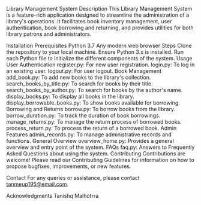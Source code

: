 Library Management System
Description
This Library Management System is a feature-rich application designed to streamline the administration of a library's operations. It facilitates book inventory management, user authentication, book borrowing and returning, and provides utilities for both library patrons and administrators.

Installation
Prerequisites
Python 3.7
Any modern web browser
Steps
Clone the repository to your local machine.
Ensure Python 3.x is installed.
Run each Python file to initialize the different components of the system.
Usage
User Authentication
register.py: For new user registration.
login.py: To log in an existing user.
logout.py: For user logout.
Book Management
add_book.py: To add new books to the library's collection.
search_books_by_title.py: To search for books by their title.
search_books_by_author.py: To search for books by the author's name.
display_books.py: To display all books in the library.
display_borrowable_books.py: To show books available for borrowing.
Borrowing and Returns
borrow.py: To borrow books from the library.
borrow_duration.py: To track the duration of book borrowings.
manage_returns.py: To manage the return process of borrowed books.
process_return.py: To process the return of a borrowed book.
Admin Features
admin_records.py: To manage administrative records and functions.
General Overview
overview_home.py: Provides a general overview and entry point of the system.
FAQs
faq.py: Answers to Frequently Asked Questions about using the system.
Contributing
Contributions are welcome! Please read our Contributing Guidelines for information on how to propose bugfixes, improvements, or new features.

Contact
For any queries or assistance, please contact tanmeup195@email.com.

Acknowledgments
Tanishq Malhotrra